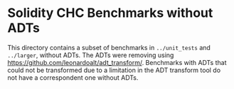 # Solidity CHC Benchmarks without ADTs

This directory contains a subset of benchmarks in `../unit_tests` and
`../larger`, without ADTs.
The ADTs were removing using https://github.com/leonardoalt/adt_transform/.
Benchmarks with ADTs that could not be transformed due to a limitation in the
ADT transform tool do not have a correspondent one without ADTs.